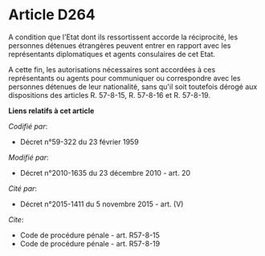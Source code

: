 # Article D264

A condition que l'Etat dont ils ressortissent accorde la réciprocité, les personnes détenues étrangères peuvent entrer en
rapport avec les représentants diplomatiques et agents consulaires de cet Etat.

A cette fin, les autorisations nécessaires sont accordées à ces représentants ou agents pour communiquer ou correspondre avec
les personnes détenues de leur nationalité, sans qu'il soit toutefois dérogé aux dispositions des articles R. 57-8-15, R.
57-8-16 et R. 57-8-19.

**Liens relatifs à cet article**

_Codifié par_:

  - Décret n°59-322 du 23 février 1959

_Modifié par_:

  - Décret n°2010-1635 du 23 décembre 2010 - art. 20

_Cité par_:

  - Décret n°2015-1411 du 5 novembre 2015 - art. (V)

_Cite_:

  - Code de procédure pénale - art. R57-8-15
  - Code de procédure pénale - art. R57-8-19
